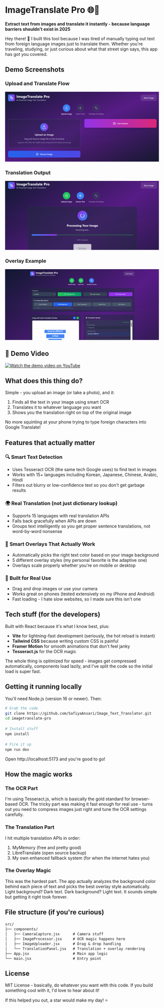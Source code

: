 # ImageTranslate Pro 🌐📸

**Extract text from images and translate it instantly - because language barriers shouldn't exist in 2025**

Hey there! 👋 I built this tool because I was tired of manually typing out text from foreign language images just to translate them. Whether you're traveling, studying, or just curious about what that street sign says, this app has got you covered.

## Demo Screenshots

### Upload and Translate Flow
![Upload Screenshot](images/ss1.png)

### Translation Output
![Translation Result](images/ss2.png)

### Overlay Example
![Overlay Screenshot](images/ss3.png)


 ## 🎥 Demo Video

[![Watch the demo video on YouTube](https://img.youtube.com/vi/o7QNl4jhoPs/0.jpg)](https://youtu.be/o7QNl4jhoPs)





## What does this thing do?

Simple - you upload an image (or take a photo), and it:
1. Finds all the text in your image using smart OCR
2. Translates it to whatever language you want
3. Shows you the translation right on top of the original image

No more squinting at your phone trying to type foreign characters into Google Translate!


## Features that actually matter

### 🔍 **Smart Text Detection**
- Uses Tesseract OCR (the same tech Google uses) to find text in images
- Works with 15+ languages including Korean, Japanese, Chinese, Arabic, Hindi
- Filters out blurry or low-confidence text so you don't get garbage results

### 🌍 **Real Translation (not just dictionary lookup)**
- Supports 15 languages with real translation APIs
- Falls back gracefully when APIs are down
- Groups text intelligently so you get proper sentence translations, not word-by-word nonsense

### 🎨 **Smart Overlays That Actually Work**
- Automatically picks the right text color based on your image background
- 5 different overlay styles (my personal favorite is the adaptive one)
- Overlays scale properly whether you're on mobile or desktop

### 📱 **Built for Real Use**
- Drag and drop images or use your camera
- Works great on phones (tested extensively on my iPhone and Android)
- Fast loading - I hate slow websites, so I made sure this isn't one

## Tech stuff (for the developers)

Built with React because it's what I know best, plus:
- **Vite** for lightning-fast development (seriously, the hot reload is instant)
- **Tailwind CSS** because writing custom CSS is painful
- **Framer Motion** for smooth animations that don't feel janky
- **Tesseract.js** for the OCR magic

The whole thing is optimized for speed - images get compressed automatically, components load lazily, and I've split the code so the initial load is super fast.

## Getting it running locally

You'll need Node.js (version 16 or newer). Then:

```bash
# Grab the code
git clone https://github.com/SafiyaAnsari/Image_Text_Translator.git
cd imagetranslate-pro

# Install stuff
npm install

# Fire it up
npm run dev
```

Open http://localhost:5173 and you're good to go!

## How the magic works

### The OCR Part
I'm using Tesseract.js, which is basically the gold standard for browser-based OCR. The tricky part was making it fast enough for real use - turns out you need to compress images just right and tune the OCR settings carefully.

### The Translation Part
I hit multiple translation APIs in order:
1. MyMemory (free and pretty good)
2. LibreTranslate (open source backup)
3. My own enhanced fallback system (for when the internet hates you)

### The Overlay Magic
This was the hardest part. The app actually analyzes the background color behind each piece of text and picks the best overlay style automatically. Light background? Dark text. Dark background? Light text. It sounds simple but getting it right took forever.

## File structure (if you're curious)

```
src/
├── components/
│   ├── CameraCapture.jsx      # Camera stuff
│   ├── ImageProcessor.jsx     # OCR magic happens here
│   ├── ImageUploader.jsx      # Drag & drop handling
│   └── TranslationPanel.jsx   # Translation + overlay rendering
├── App.jsx                    # Main app logic
└── main.jsx                   # Entry point
```



## License

MIT License - basically, do whatever you want with this code. If you build something cool with it, I'd love to hear about it!



If this helped you out, a star would make my day! ⭐
